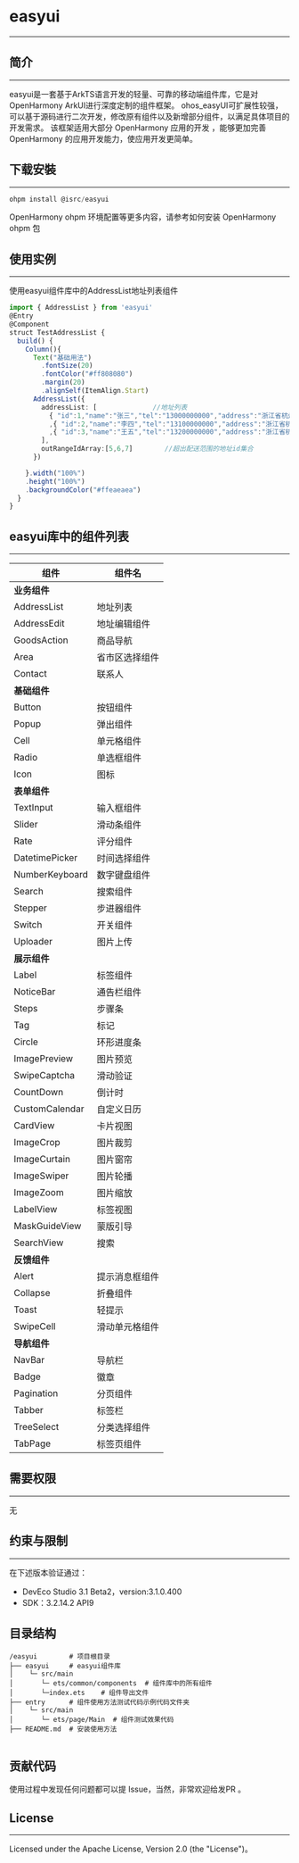 # easyui
***
## 简介
***
easyui是一套基于ArkTS语言开发的轻量、可靠的移动端组件库，它是对OpenHarmony ArkUI进行深度定制的组件框架。 
ohos_easyUI可扩展性较强，可以基于源码进行二次开发，修改原有组件以及新增部分组件，以满足具体项目的开发需求。
该框架适用大部分 OpenHarmony 应用的开发 ，能够更加完善OpenHarmony 的应用开发能力，使应用开发更简单。

## 下载安裝
***
```typescript
ohpm install @isrc/easyui
```

OpenHarmony ohpm 环境配置等更多内容，请参考如何安装 OpenHarmony ohpm 包

## 使用实例
***
使用easyui组件库中的AddressList地址列表组件
```typescript
import { AddressList } from 'easyui'
@Entry
@Component
struct TestAddressList {
  build() {
    Column(){
      Text("基础用法")
        .fontSize(20)
        .fontColor("#ff808080")
        .margin(20)
        .alignSelf(ItemAlign.Start)
      AddressList({
        addressList: [              //地址列表
          { "id":1,"name":"张三","tel":"13000000000","address":"浙江省杭州市西湖区文一路 138 号东方通信大厦7楼501室"}
          ,{ "id":2,"name":"李四","tel":"13100000000","address":"浙江省杭州市拱墅区莫干山路 50号"}
          ,{ "id":3,"name":"王五","tel":"13200000000","address":"浙江省杭州市滨江区江南大道13号"}
        ],
        outRangeIdArray:[5,6,7]        //超出配送范围的地址id集合
      })

    }.width("100%")
    .height("100%")
    .backgroundColor("#ffeaeaea")
  }
}

```
## easyui库中的组件列表
***
| 组件             | 组件名    |
|----------------|--------|
| **业务组件**       |        |
| AddressList    | 地址列表   |
| AddressEdit    | 地址编辑组件 |
| GoodsAction    | 商品导航   |
| Area           | 省市区选择组件 |
| Contact        | 联系人    |
| **基础组件**       |        |
| Button         | 按钮组件   |
| Popup          | 弹出组件   |
| Cell           | 单元格组件  |
| Radio          | 单选框组件  |
| Icon           | 图标     |
| **表单组件**       |        |
| TextInput      | 输入框组件  |
| Slider         | 滑动条组件  |
| Rate           | 评分组件   |
| DatetimePicker | 时间选择组件 |
| NumberKeyboard | 数字键盘组件 |
| Search         | 搜索组件   |
| Stepper        | 步进器组件   |
| Switch         | 开关组件   |
| Uploader       | 图片上传    |
| **展示组件**       |        |
| Label          | 标签组件   |
| NoticeBar      | 通告栏组件    |
| Steps          | 步骤条    |
| Tag            | 标记    |
| Circle         |  环形进度条    |
| ImagePreview   |  图片预览   |
| SwipeCaptcha   | 滑动验证   |
| CountDown      |  倒计时   |
| CustomCalendar | 自定义日历   |
| CardView       | 卡片视图   |
| ImageCrop      | 图片裁剪   |
| ImageCurtain   | 图片窗帘   |
| ImageSwiper    | 图片轮播   |
| ImageZoom      |  图片缩放   |
| LabelView      | 标签视图   |
| MaskGuideView  |  蒙版引导  |
| SearchView     |  搜索   |
| **反馈组件**       |        |
| Alert          |  提示消息框组件   |
| Collapse       |  折叠组件   |
| Toast          |  轻提示    |
| SwipeCell      |  滑动单元格组件   |
| **导航组件**       |        |
| NavBar     |  导航栏    |
| Badge     |  徽章    |
| Pagination     |  分页组件   |
| Tabber     |  标签栏   |
| TreeSelect     |  分类选择组件   |
| TabPage     |  标签页组件   |


## 需要权限
***
无
## 约束与限制
***
在下述版本验证通过：

* DevEco Studio 3.1 Beta2，version:3.1.0.400 
* SDK：3.2.14.2  API9


## 目录结构

```
/easyui        # 项目根目录
├── easyui     # easyui组件库
│    └─ src/main
│       └─ ets/common/components  # 组件库中的所有组件
│       └─index.ets    # 组件导出文件    
├── entry      # 组件使用方法测试代码示例代码文件夹 
│    └─ src/main
│       └─ ets/page/Main  # 组件测试效果代码           
├── README.md  # 安装使用方法
```
              
```typescript

```
## 贡献代码

使用过程中发现任何问题都可以提 Issue，当然，非常欢迎给发PR 。

## License
*** 
Licensed under the Apache License, Version 2.0 (the "License")。
